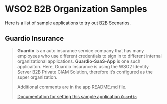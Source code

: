 # WSO2 B2B Organization Samples

Here is a list of sample applications to try out B2B Scenarios.

## Guardio Insurance

> **Guardio** is an auto insurance service company that has many employees who use different credentials to sign in to
> different internal organizational applications. **Guardio-SaaS-App** is one such applicaiton. Here, Guardio Insurance
> is using the WSO2 Identity Server B2B Private CIAM Solution, therefore it’s
> configured as the super organization.
>
> Additional comments are in the app README.md file.
>
> [Documentation for setting this sample application `Guardio`](https://ciamcloud.docs.wso2.com/en/latest/guides/organization-login/try-organization-login/) 

